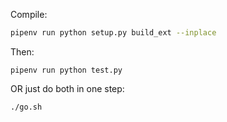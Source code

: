 Compile:
```bash
pipenv run python setup.py build_ext --inplace
```
Then:
```shell
pipenv run python test.py
```


OR just do both in one step:
```bash
./go.sh
```